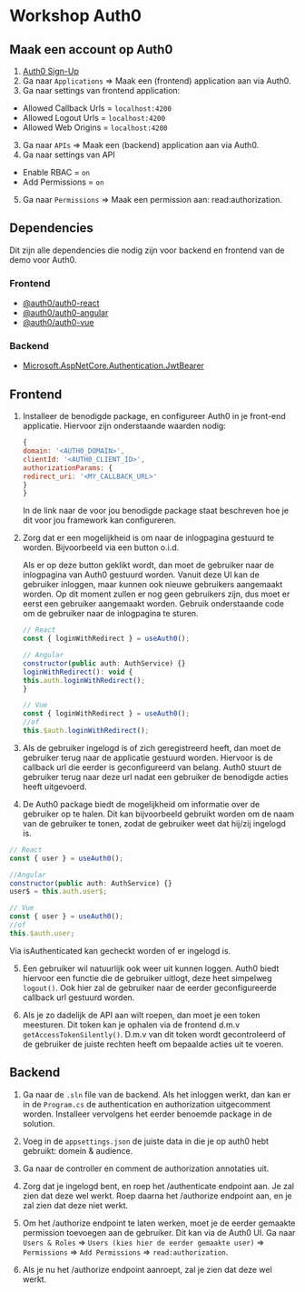 # Workshop Auth0

## Maak een account op Auth0

1. [Auth0 Sign-Up](https://auth0.com/signup?place=header&type=button&text=sign%20up)
2. Ga naar `Applications` => Maak een (frontend) application aan via Auth0.
3. Ga naar settings van frontend application:

- Allowed Callback Urls = `localhost:4200`
- Allowed Logout Urls = `localhost:4200`
- Allowed Web Origins = `localhost:4200`

3. Ga naar `APIs` => Maak een (backend) application aan via Auth0.
4. Ga naar settings van API

- Enable RBAC = `on`
- Add Permissions = `on`

5. Ga naar `Permissions` => Maak een permission aan: read:authorization.

## Dependencies

Dit zijn alle dependencies die nodig zijn voor backend en frontend van de demo voor Auth0.

### Frontend

- [@auth0/auth0-react](https://www.npmjs.com/package/@auth0/auth0-react)
- [@auth0/auth0-angular](https://www.npmjs.com/package/@auth0/auth0-angular)
- [@auth0/auth0-vue](https://www.npmjs.com/package/@auth0/auth0-vue)

### Backend

- [Microsoft.AspNetCore.Authentication.JwtBearer](https://www.nuget.org/packages/Microsoft.AspNetCore.Authentication.JwtBearer)

## Frontend

1. Installeer de benodigde package, en configureer Auth0 in je front-end applicatie. Hiervoor zijn onderstaande waarden nodig:

   ```javascript
   {
   domain: '<AUTH0_DOMAIN>',
   clientId: '<AUTH0_CLIENT_ID>',
   authorizationParams: {
   redirect_uri: '<MY_CALLBACK_URL>'
   }
   }
   ```

   In de link naar de voor jou benodigde package staat beschreven hoe je dit voor jou framework kan configureren.

2. Zorg dat er een mogelijkheid is om naar de inlogpagina gestuurd te worden. Bijvoorbeeld via een button o.i.d.

   Als er op deze button geklikt wordt, dan moet de gebruiker naar de inlogpagina van Auth0 gestuurd worden. Vanuit deze UI kan de gebruiker inloggen, maar kunnen ook nieuwe gebruikers aangemaakt worden. Op dit moment zullen er nog geen gebruikers zijn, dus moet er eerst een gebruiker aangemaakt worden. Gebruik onderstaande code om de gebruiker naar de inlogpagina te sturen.

   ```javascript
   // React
   const { loginWithRedirect } = useAuth0();

   // Angular
   constructor(public auth: AuthService) {}
   loginWithRedirect(): void {
   this.auth.loginWithRedirect();
   }

   // Vue
   const { loginWithRedirect } = useAuth0();
   //of
   this.$auth.loginWithRedirect();

   ```

3. Als de gebruiker ingelogd is of zich geregistreerd heeft, dan moet de gebruiker terug naar de applicatie gestuurd worden. Hiervoor is de callback url die eerder is geconfigureerd van belang. Auth0 stuurt de gebruiker terug naar deze url nadat een gebruiker de benodigde acties heeft uitgevoerd. 

4. De Auth0 package biedt de mogelijkheid om informatie over de gebruiker op te halen. Dit kan bijvoorbeeld gebruikt worden om de naam van de gebruiker te tonen, zodat de gebruiker weet dat hij/zij ingelogd is.

```javascript
// React
const { user } = useAuth0();

//Angular
constructor(public auth: AuthService) {}
user$ = this.auth.user$;

// Vue
const { user } = useAuth0();
//of
this.$auth.user;
```

Via isAuthenticated kan gecheckt worden of er ingelogd is.

5. Een gebruiker wil natuurlijk ook weer uit kunnen loggen. Auth0 biedt hiervoor een functie die de gebruiker uitlogt, deze heet simpelweg `logout()`. Ook hier zal de gebruiker naar de eerder geconfigureerde callback url gestuurd worden.

6. Als je zo dadelijk de API aan wilt roepen, dan moet je een token meesturen. Dit token kan je ophalen via de frontend d.m.v `getAccessTokenSilently()`. D.m.v van dit token wordt gecontroleerd of de gebruiker de juiste rechten heeft om bepaalde acties uit te voeren.

## Backend

1. Ga naar de `.sln` file van de backend. Als het inloggen werkt, dan kan er in de `Program.cs` de authentication en authorization uitgecomment worden. Installeer vervolgens het eerder benoemde package in de solution.

2. Voeg in de `appsettings.json` de juiste data in die je op auth0 hebt gebruikt: domein & audience.

3. Ga naar de controller en comment de authorization annotaties uit.

4. Zorg dat je ingelogd bent, en roep het /authenticate endpoint aan. Je zal zien dat deze wel werkt. Roep daarna het /authorize endpoint aan, en je zal zien dat deze niet werkt.

5. Om het /authorize endpoint te laten werken, moet je de eerder gemaakte permission toevoegen aan de gebruiker. Dit kan via de Auth0 UI. Ga naar `Users & Roles` => `Users (kies hier de eerder gemaakte user)` => `Permissions` => `Add Permissions` => `read:authorization`. 

6. Als je nu het /authorize endpoint aanroept, zal je zien dat deze wel werkt.